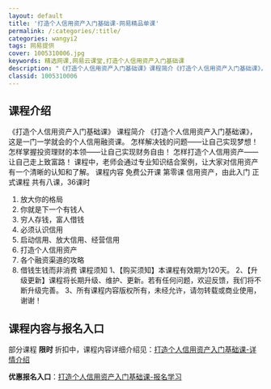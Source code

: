 ```yaml
---
layout: default
title: '打造个人信用资产入门基础课-网易精品单课'
permalink: /:categories/:title/
categories: wangyi2
tags: 网易提供
cover: 1005310006.jpg
keywords: 精选网课,网易云课堂,打造个人信用资产入门基础课
description: "《打造个人信用资产入门基础课》课程简介《打造个人信用资产入门基础课》，这是一门一学就会的个人信用融资课。怎样解决钱的问题——让自己实现梦想！怎样掌握投资理财的本领——让自己实现财务自由！怎样"
classid: 1005310006
---
```


## 课程介绍

《打造个人信用资产入门基础课》
课程简介
《打造个人信用资产入门基础课》，这是一门一学就会的个人信用融资课。
怎样解决钱的问题——让自己实现梦想！
怎样掌握投资理财的本领——让自己实现财务自由！
怎样打造个人信用资产——让自己走上致富路！
课程中，老师会通过专业知识结合案例，让大家对信用资产有一个清晰的认知和了解。
课程内容
免费公开课
第零课 信用资产，由此入门
正式课程
共有八课，36课时
1. 放大你的格局
2. 你就是下一个有钱人
3. 穷人存钱，富人借钱
4. 必须认识信用
5. 启动信用、放大信用、经营信用
6. 打造个人信用资产
7. 各个融资渠道的攻略
8. 借钱生钱而非消费
课程须知
1、【购买须知】本课程有效期为120天。
2、【升级更新】课程将长期升级、维护、更新。若有任何问题，欢迎反馈，我们将不断升级完善。
3、所有课程内容版权所有，未经允许，请勿转载或商业使用，谢谢！

## 课程内容与报名入口

部分课程 **限时** 折扣中，课程内容详细介绍见：[打造个人信用资产入门基础课-详情介绍](https://study.163.com/course/introduction/1005310006.htm?share=1&shareId=1025206652&utm_campaign=share&utm_medium=iphoneShare&utm_source=&utm_u=1025206652)

**优惠报名入口**：[打造个人信用资产入门基础课-报名学习](https://study.163.com/course/introduction/1005310006.htm?share=1&shareId=1025206652&utm_campaign=share&utm_medium=iphoneShare&utm_source=&utm_u=1025206652)

